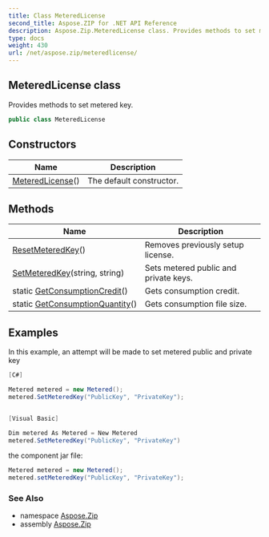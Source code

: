 ```yaml
---
title: Class MeteredLicense
second_title: Aspose.ZIP for .NET API Reference
description: Aspose.Zip.MeteredLicense class. Provides methods to set metered key
type: docs
weight: 430
url: /net/aspose.zip/meteredlicense/
---
```

## MeteredLicense class

Provides methods to set metered key.

```csharp
public class MeteredLicense
```

## Constructors

| Name | Description |
| --- | --- |
| [MeteredLicense](meteredlicense/)() | The default constructor. |

## Methods

| Name | Description |
| --- | --- |
| [ResetMeteredKey](../../aspose.zip/meteredlicense/resetmeteredkey/)() | Removes previously setup license. |
| [SetMeteredKey](../../aspose.zip/meteredlicense/setmeteredkey/)(string, string) | Sets metered public and private keys. |
| static [GetConsumptionCredit](../../aspose.zip/meteredlicense/getconsumptioncredit/)() | Gets consumption credit. |
| static [GetConsumptionQuantity](../../aspose.zip/meteredlicense/getconsumptionquantity/)() | Gets consumption file size. |

## Examples

In this example, an attempt will be made to set metered public and private key

```csharp
[C#]

Metered metered = new Metered();
metered.SetMeteredKey("PublicKey", "PrivateKey");


[Visual Basic]

Dim metered As Metered = New Metered
metered.SetMeteredKey("PublicKey", "PrivateKey")
```

the component jar file:

```csharp
Metered metered = new Metered();
metered.setMeteredKey("PublicKey", "PrivateKey");
```

### See Also

* namespace [Aspose.Zip](../../aspose.zip/)
* assembly [Aspose.Zip](../../)


